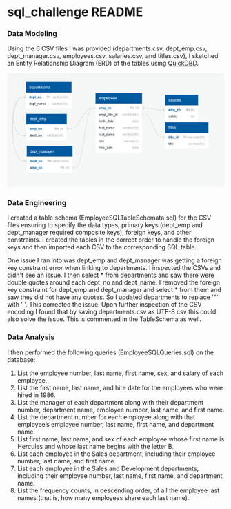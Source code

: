 # sql_challenge README

### Data Modeling

Using the 6 CSV files I was provided (departments.csv, dept_emp.csv, dept_manager.csv, employees.csv, salaries.csv, and titles.csv), I sketched an Entity Relationship Diagram (ERD) of the tables using [QuickDBD](http://www.quickdatabasediagrams.com).

![1677457590465](image/README/1677457590465.png)

### Data Engineering

I created a table schema (EmployeeSQLTableSchemata.sql) for the CSV files ensuring to specify the data types, primary keys (dept_emp and dept_manager required composite keys), foreign keys, and other constraints. I created the tables in the correct order to handle the foreign keys and then imported each CSV to the corresponding SQL table. 

One issue I ran into was dept_emp and dept_manager was getting a foreign key constraint error when linking to departments. I inspected the CSVs and didn't see an issue. I then select * from departments and saw there were double quotes around each dept_no and dept_name. I removed the foreign key constraint for dept_emp and dept_manager and select * from them and saw they did not have any quotes. So I updated departments to replace '"' with ' '. This corrected the issue. Upon further inspection of the CSV encoding I found that by saving departments.csv as UTF-8 csv this could also solve the issue. This is commented in the TableSchema as well. 

### Data Analysis

I then performed the following queries (EmployeeSQLQueries.sql) on the database:

1. List the employee number, last name, first name, sex, and salary of each employee.
2. List the first name, last name, and hire date for the employees who were hired in 1986.
3. List the manager of each department along with their department
   number, department name, employee number, last name, and first name.
4. List the department number for each employee along with that
   employee’s employee number, last name, first name, and department name.
5. List first name, last name, and sex of each employee whose first name is Hercules and whose last name begins with the letter B.
6. List each employee in the Sales department, including their employee number, last name, and first name.
7. List each employee in the Sales and Development departments,
   including their employee number, last name, first name, and department
   name.
8. List the frequency counts, in descending order, of all the employee
   last names (that is, how many employees share each last name).
